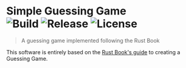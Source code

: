 <h1>
  Simple Guessing Game<br>
  <img alt="Build" src="https://img.shields.io/github/workflow/status/willpinha/simple-guessing-game/Rust?style=flat-square&logo=github">
  <img alt="Release" src="https://img.shields.io/github/v/release/willpinha/simple-guessing-game?include_prereleases&style=flat-square">
  <img alt="License" src="https://img.shields.io/github/license/willpinha/simple-guessing-game?style=flat-square">
</h1>

> A guessing game implemented following the Rust Book 

This software is entirely based on the [Rust Book's guide](https://doc.rust-lang.org/book/ch02-00-guessing-game-tutorial.html) to creating a Guessing Game.
